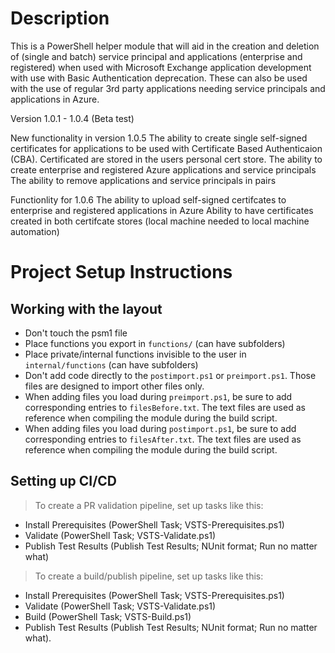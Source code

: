 ﻿# Description

This is a PowerShell helper module that will aid in the creation and deletion of (single and batch) service principal and applications (enterprise and registered) when used with Microsoft Exchange application development with use with Basic Authentication deprecation. These can also be used with the use of regular 3rd party applications needing service principals and applications in Azure.

Version 1.0.1 - 1.0.4 (Beta test)

New functionality in version 1.0.5
The ability to create single self-signed certificates for applications to be used with Certificate Based Authenticaion (CBA). Certificated are stored in the users personal cert store.
The ability to create enterprise and registered Azure applications and service principals
The ability to remove applications and service principals in pairs

Functionlity for 1.0.6
The ability to upload self-signed certifcates to enterprise and registered applications in Azure
Ability to have certificates created in both certifcate stores (local machine needed to local machine automation)

# Project Setup Instructions
## Working with the layout

 - Don't touch the psm1 file
 - Place functions you export in `functions/` (can have subfolders)
 - Place private/internal functions invisible to the user in `internal/functions` (can have subfolders)
 - Don't add code directly to the `postimport.ps1` or `preimport.ps1`.
   Those files are designed to import other files only.
 - When adding files you load during `preimport.ps1`, be sure to add corresponding entries to `filesBefore.txt`.
   The text files are used as reference when compiling the module during the build script.
 - When adding files you load during `postimport.ps1`, be sure to add corresponding entries to `filesAfter.txt`.
   The text files are used as reference when compiling the module during the build script.

## Setting up CI/CD

> To create a PR validation pipeline, set up tasks like this:

 - Install Prerequisites (PowerShell Task; VSTS-Prerequisites.ps1)
 - Validate (PowerShell Task; VSTS-Validate.ps1)
 - Publish Test Results (Publish Test Results; NUnit format; Run no matter what)

> To create a build/publish pipeline, set up tasks like this:

 - Install Prerequisites (PowerShell Task; VSTS-Prerequisites.ps1)
 - Validate (PowerShell Task; VSTS-Validate.ps1)
 - Build (PowerShell Task; VSTS-Build.ps1)
 - Publish Test Results (Publish Test Results; NUnit format; Run no matter what).
